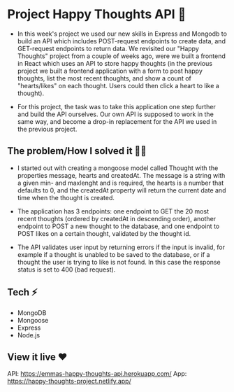 # Project Happy Thoughts API 💌

- In this week's project we used our new skills in Express and Mongodb to build an API which includes POST-request endpoints to create data, and GET-request endpoints to return data. We revisited our "Happy Thoughts" project from a couple of weeks ago, were we built a frontend in React which uses an API to store happy thoughts (in the previous project we built a frontend application with a form to post happy thoughts, list the most recent thoughts, and show a count of "hearts/likes" on each thought. Users could then click a heart to like a thought). 

- For this project, the task was to take this application one step further and build the API ourselves. Our own API is supposed to work in the same way, and become a drop-in replacement for the API we used in the previous project.


## The problem/How I solved it 👩‍💻

- I started out with creating a mongoose model called Thought with the properties message, hearts and createdAt. The message is a string with a given min- and maxlenght and is required, the hearts is a number that defaults to 0, and the createdAt property will return the current date and time when the thought is created. 

- The application has 3 endpoints: one endpoint to GET the 20 most recent thoughts (ordered by createdAt in descending order), another endpoint to POST a new thought to the database, and one endpoint to POST likes on a certain thought, validated by the thought id. 

- The API validates user input by returning errors if the input is invalid, for example if a thought is unabled to be saved to the database, or if a thought the user is trying to like is not found. In this case the response status is set to 400 (bad request).

## Tech ⚡️
- MongoDB
- Mongoose
- Express
- Node.js

## View it live ❤️

API: https://emmas-happy-thoughts-api.herokuapp.com/
App: https://happy-thoughts-project.netlify.app/
